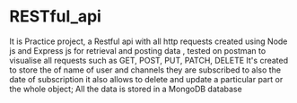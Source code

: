 # RESTful_api
It is Practice project, a Restful api with all http requests created using Node js and Express js for retrieval and posting data , tested on postman to visualise all requests such as GET, POST, PUT, PATCH, DELETE
It's created to store the of name of user and channels they are subscribed to also the date of subscription it also allows to delete and update a particular part  or the whole object;
All the data is stored in  a MongoDB database
